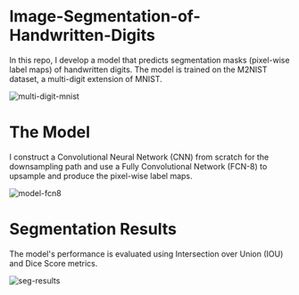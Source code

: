 # Image-Segmentation-of-Handwritten-Digits

In this repo, I develop a model that predicts segmentation masks (pixel-wise label maps) of handwritten digits. The model is trained on the M2NIST dataset, a multi-digit extension of MNIST.

![multi-digit-mnist](./results/01-multi-digit-mnist.png)

# The Model

I construct a Convolutional Neural Network (CNN) from scratch for the downsampling path and use a Fully Convolutional Network (FCN-8) to upsample and produce the pixel-wise label maps. 

![model-fcn8](./results/02-model-fcn8.png)

# Segmentation Results

The model's performance is evaluated using Intersection over Union (IOU) and Dice Score metrics.

![seg-results](03-seg-results.png)
